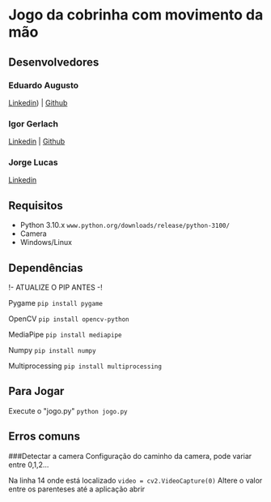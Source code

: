 # Jogo da cobrinha com movimento da mão

## Desenvolvedores

### Eduardo Augusto
[Linkedin](https://www.linkedin.com/in/eduardo-a-m-junior/)) | [Github](https://github.com/eduardoamjunior)
### Igor Gerlach
[Linkedin](https://www.linkedin.com/in/igor-costa-gerlach-a9a777294/) | [Github](https://github.com/gerlachsg)
### Jorge Lucas
[Linkedin](https://www.linkedin.com/in/jorge-lucas-fernandes-2a848034b/)

## Requisitos

- Python 3.10.x ```www.python.org/downloads/release/python-3100/```
- Camera
- Windows/Linux

## Dependências

!- ATUALIZE O PIP ANTES -!

Pygame 
```pip install pygame```

OpenCV
```pip install opencv-python```

MediaPipe
```pip install mediapipe```

Numpy
```pip install numpy```

Multiprocessing
```pip install multiprocessing```

## Para Jogar

Execute o "jogo.py"
```python jogo.py```

## Erros comuns

###Detectar a camera
Configuração do caminho da camera, pode variar entre 0,1,2...

Na linha 14 onde está localizado
```video = cv2.VideoCapture(0)```
Altere o valor entre os parenteses até a aplicação abrir


